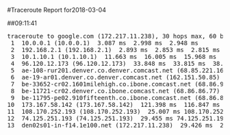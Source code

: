 #Traceroute Report for2018-03-04

##09:11:41

<p><pre><samp>traceroute to google.com (172.217.11.238), 30 hops max, 60 byte packets
 1  10.0.0.1 (10.0.0.1)  3.087 ms  2.998 ms  2.948 ms
 2  192.168.2.1 (192.168.2.1)  2.893 ms  2.853 ms  2.815 ms
 3  10.1.10.1 (10.1.10.1)  11.663 ms  16.005 ms  15.968 ms
 4  96.120.12.173 (96.120.12.173)  33.848 ms  33.815 ms  38.174 ms
 5  ae-108-rur201.denver.co.denver.comcast.net (68.85.221.161)  33.738 ms  33.700 ms  33.664 ms
 6  ae-19-ar01.denver.co.denver.comcast.net (162.151.50.85)  63.550 ms  52.020 ms  51.930 ms
 7  be-33652-cr02.1601milehigh.co.ibone.comcast.net (68.86.92.121)  47.457 ms  47.395 ms  47.356 ms
 8  be-11721-cr02.denver.co.ibone.comcast.net (68.86.86.77)  96.085 ms  87.636 ms  87.458 ms
 9  be-11795-pe02.910fifteenth.co.ibone.comcast.net (68.86.83.6)  87.393 ms  112.720 ms  121.449 ms
10  173.167.58.142 (173.167.58.142)  121.398 ms  116.847 ms as1239-pe01.ashburn.va.ibone.comcast.net (75.149.228.174)  112.424 ms
11  108.170.252.193 (108.170.252.193)  25.007 ms 108.170.252.209 (108.170.252.209)  24.986 ms 108.170.252.193 (108.170.252.193)  29.462 ms
12  74.125.251.193 (74.125.251.193)  29.455 ms 74.125.251.199 (74.125.251.199)  29.450 ms 74.125.251.193 (74.125.251.193)  29.442 ms
13  den02s01-in-f14.1e100.net (172.217.11.238)  29.426 ms  29.425 ms  29.418 ms</samp></pre></p>

